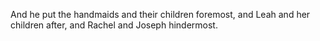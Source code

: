 And he put the handmaids and their children foremost, and Leah and her children after, and Rachel and Joseph hindermost.
